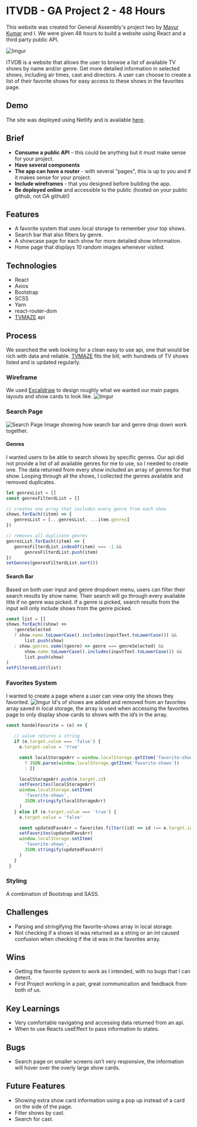 
# ITVDB - GA Project 2 - 48 Hours

This website was created for General Assembly's project two by [Mayur Kumar](https://github.com/Kumasta) and I. We were given 48 hours to build a website using React and a third party public API.

![Imgur](https://i.imgur.com/poH04Kn.png)

ITVDB is a website that allows the user to browse a list of available TV shows by name and/or genre. Get more detailed information in selected shows, including air times, cast and directors. A user can choose to create a list of their favorite shows for easy access to these shows in the favorites page.
 
## Demo

The site was deployed using Netlify and is available [here](https://sei-project-itvdb.netlify.app).

## Brief
* **Consume a public API** – this could be anything but it must make sense for your project.
* **Have several components**
* **The app can have a router** - with several "pages", this is up to you and if it makes sense for your project.
* **Include wireframes** - that you designed before building the app.
* **Be deployed online** and accessible to the public (hosted on your public github, not GA github!)


## Features
* A favorite system that uses local storage to remember your top shows.
* Search bar that also filters by genre.
* A showcase page for each show for more detailed show information.
* Home page that displays 10 random images whenever visited.


## Technologies
* React
* Axios
* Bootstrap
* SCSS
* Yarn
* react-router-dom
* [TVMAZE](https://www.tvmaze.com/api) api


## Process

We searched the web looking for a clean easy to use api, one that would be rich with data and reliable. [TVMAZE](https://www.tvmaze.com/api) fits the bill, with hundreds of TV shows listed and is updated regularly.



### Wireframe

We used [Excalidraw](https://excalidraw.com) to design roughly what we wanted our main pages layouts and show cards to look like.
![Imgur](https://i.imgur.com/vaNUgbC.png)

### Search Page
![Search Page](https://i.imgur.com/6QXCYFX.png)
Image showing how search bar and genre drop down work together.

#### Genres

I wanted users to be able to search shows by specific genres. Our api did not provide a list of all available genres for me to use, so I needed to create one. The data returned from every show included an array of genres for that show. Looping through all the shows, I collected the genres available and removed duplicates.
```javascript
let genresList = []
const genresFilterdList = []

// creates one array that includes every genre from each show
shows.forEach((item) => {
   genresList = [...genresList, ...item.genres]
})

// removes all duplicate genres
genresList.forEach((item) => {
   genresFilterdList.indexOf(item) === -1 &&
       genresFilterdList.push(item)
})
setGenres(genresFilterdList.sort())
```
#### Search Bar

Based on both user input and genre dropdown menu, users can filter their search results by show name. Their search will go through every available title if no genre was picked. If a genre is picked, search results from the input will only include shows from the genre picked.
```javascript
const list = []
shows.forEach((show) =>
   !genreSelected
   ? show.name.toLowerCase().includes(inputText.toLowerCase()) &&
       list.push(show)
   : show.genres.some((genre) => genre === genreSelected) &&
       show.name.toLowerCase().includes(inputText.toLowerCase()) &&
       list.push(show)
)
setFilteredList(list)
```



### Favorites System

I wanted to create a page where a user can view only the shows they favorited.
![Imgur](https://i.imgur.com/ftuT9ch.png)
Id's of shows are added and removed from an favorites array saved in local storage, the array is used when accessing the favorites page to only display show cards to shows with the id’s in the array.
```javascript
const handelFavorite = (e) => {
  
   // value returns a string
   if (e.target.value === 'false') {
     e.target.value = 'true'

     const localStorageArr = window.localStorage.getItem('favorite-shows')
       ? JSON.parse(window.localStorage.getItem('favorite-shows'))
       : []

     localStorageArr.push(e.target.id)
     setFavorites(localStorageArr)
     window.localStorage.setItem(
       'favorite-shows',
       JSON.stringify(localStorageArr)
     )
   } else if (e.target.value === 'true') {
     e.target.value = 'false'

     const updatedFavsArr = favorites.filter((id) => id !== e.target.id)
     setFavorites(updatedFavsArr)
     window.localStorage.setItem(
       'favorite-shows',
       JSON.stringify(updatedFavsArr)
     )
   }
 }
```



### Styling

A combination of Bootstrap and SASS.

## Challenges

* Parsing and stringifying the favorite-shows array in local storage.
* Not checking if a shows id was returned as a string or an int caused confusion when checking if the id was in the favorites array.


## Wins

* Getting the favorite system to work as I intended, with no bugs that I can detect.
* First Project working in a pair, great communication and feedback from both of us.


## Key Learnings
* Very comfortable navigating and accessing data returned from an api.
* When to use Reacts useEffect to pass information to states.

## Bugs
* Search page on smaller screens isn’t very responsive, the information will hover over the overly large show cards.

## Future Features
* Showing extra show card information using a pop up instead of a card on the side of the page.
* Filter shows by cast.
* Search for cast.


